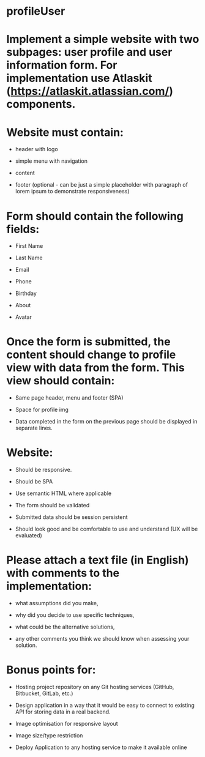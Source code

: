 # profileUser

# Implement a simple website with two subpages: user profile and user information form. For implementation use Atlaskit (https://atlaskit.atlassian.com/) components.

# Website must contain:

- header with logo

- simple menu with navigation

- content

- footer (optional - can be just a simple placeholder with paragraph of lorem ipsum to demonstrate responsiveness)

# Form should contain the following fields:

- First Name

- Last Name

- Email

- Phone

- Birthday

- About

- Avatar

# Once the form is submitted, the content should change to profile view with data from the form. This view should contain:

- Same page header, menu and footer (SPA)

- Space for profile img

- Data completed in the form on the previous page should be displayed in separate lines.

# Website:

- Should be responsive.

- Should be SPA

- Use semantic HTML where applicable

- The form should be validated

- Submitted data should be session persistent

- Should look good and be comfortable to use and understand (UX will be evaluated)

# Please attach a text file (in English) with comments to the implementation:

- what assumptions did you make,

- why did you decide to use specific techniques,

- what could be the alternative solutions,

- any other comments you think we should know when assessing your solution.


# Bonus points for:

- Hosting project repository on any Git hosting services (GitHub, Bitbucket, GitLab, etc.)

- Design application in a way that it would be easy to connect to existing API for storing data in a real backend.

- Image optimisation for responsive layout

- Image size/type restriction

- Deploy Application to any hosting service to make it available online